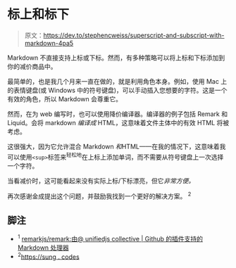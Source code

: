 # 标上和标下

> 原文：<https://dev.to/stephencweiss/superscript-and-subscript-with-markdown-4pa5>

Markdown 不直接支持上标或下标。然而，有多种策略可以将上标和下标添加到你的减价商品中。

最简单的，也是我几个月来一直在做的，就是利用角色本身。例如，使用 Mac 上的表情键盘(或 Windows 中的符号键盘)，可以手动插入您想要的字符。这是一个有效的角色，所以 Markdown 会尊重它。

然而，在为 web 编写时，也可以使用降价编译器。编译器的例子包括 Remark 和 Liquid。会将 markdown *编译成* HTML，这意味着文件主体中的有效 HTML 将被考虑。

这很强大，因为它允许混合 Markdown *和*HTML——在我的情况下，这意味着我可以使用`<sup>`标签来<sup>轻松地</sup>在上标上添加单词，而不需要从符号键盘上一次选择一个字符。

当看减价时，这可能看起来没有实际上标/下标漂亮，但它*非常方便。*

再次感谢金成提出这个问题，并鼓励我找到一个更好的解决方案。 <sup>2</sup>

## 脚注

*   <sup>1</sup> [remarkjs/remark:由@ unifiedjs collective | Github 的插件支持的 Markdown 处理器](https://github.com/remarkjs/remark)
*   <sup>2</sup>[https://sung . codes](https://sung.codes)